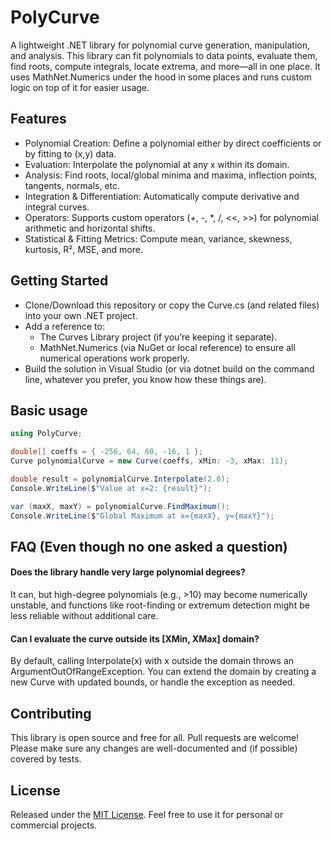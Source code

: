 
# PolyCurve

A lightweight .NET library for polynomial curve generation, manipulation, and analysis. This library can fit polynomials to data points, evaluate them, find roots, compute integrals, locate extrema, and more—all in one place. It uses MathNet.Numerics under the hood in some places and runs custom logic on top of it for easier usage.
## Features

- Polynomial Creation: Define a polynomial either by direct coefficients or by fitting to (x,y) data.
- Evaluation: Interpolate the polynomial at any x within its domain.
- Analysis: Find roots, local/global minima and maxima, inflection points, tangents, normals, etc.
- Integration & Differentiation: Automatically compute derivative and integral curves.
- Operators: Supports custom operators (+, -, *, /, <<, >>) for polynomial arithmetic and horizontal shifts.
- Statistical & Fitting Metrics: Compute mean, variance, skewness, kurtosis, R², MSE, and more.

## Getting Started 

- Clone/Download this repository or copy the Curve.cs (and related files) into your own .NET project.
- Add a reference to:
  - The Curves Library project (if you’re keeping it separate).
  - MathNet.Numerics (via NuGet or local reference) to ensure all numerical operations work properly.
- Build the solution in Visual Studio (or via dotnet build on the command line, whatever you prefer, you know how these things are).

## Basic usage

```csharp
using PolyCurve;

double[] coeffs = { -256, 64, 60, -16, 1 }; 
Curve polynomialCurve = new Curve(coeffs, xMin: -3, xMax: 11);

double result = polynomialCurve.Interpolate(2.0);
Console.WriteLine($"Value at x=2: {result}");

var (maxX, maxY) = polynomialCurve.FindMaximum();
Console.WriteLine($"Global Maximum at x={maxX}, y={maxY}");
```

  
## FAQ (Even though no one asked a question)

#### Does the library handle very large polynomial degrees?

It can, but high-degree polynomials (e.g., >10) may become numerically unstable, and functions like root-finding or extremum detection might be less reliable without additional care.

#### Can I evaluate the curve outside its [XMin, XMax] domain?

By default, calling Interpolate(x) with x outside the domain throws an ArgumentOutOfRangeException. You can extend the domain by creating a new Curve with updated bounds, or handle the exception as needed.

  
## Contributing

This library is open source and free for all. Pull requests are welcome! Please make sure any changes are well-documented and (if possible) covered by tests.
## License

Released under the [MIT License](https://github.com/MuratOzc/PolyCurve/blob/master/LICENSE.txt). Feel free to use it for personal or commercial projects.
